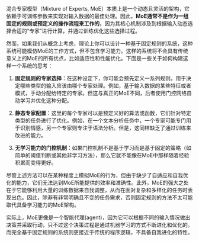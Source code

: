 
混合专家模型（Mixture of Experts, MoE）本质上是一个动态且灵活的架构，它依赖于可训练参数来实现对输入数据的最佳处理。因此，**MoE通常不是作为一组固定的规则或预定义的操作流程来工作的**，因为其核心机制涉及到根据输入动态选择合适的“专家”进行计算，并通过训练优化这些选择过程。

然而，如果我们从概念上考虑，理论上你可以设计一种基于固定规则的系统，这种系统可能模仿MoE的工作方式，但不包含学习能力。这样的系统将不会具有传统意义上的MoE的所有优点，比如适应性和性能优化。下面是一些关于如何构建这样一个系统的思考：

1. **固定规则的专家选择**：在这种设定下，你可能会预先定义一系列规则，用于决定哪些类型的输入应该由哪个专家处理。例如，基于输入数据的某些特征或者模式，手动分配给特定的专家。但这与真正的MoE不同，后者使用门控网络自动学习并优化这种分配。
    
2. **静态专家配置**：这里的每个专家可以是预定义好的算法或函数，它们针对特定类型的任务进行了优化。例如，在一个文本分析任务中，一个专家可能专门用于识别情感，另一个专家则专注于语法分析。但是，这同样缺乏了通过训练来改进的能力。
    
3. **无学习能力的门控机制**：如果门控机制不是基于学习而是基于固定的策略（如简单的阈值判断或其他非学习方法），那么它就不能像在MoE中那样随着经验积累而变得更好。
    

尽管上述方法可以在某种程度上模拟MoE的行为，但由于缺少了自适应和自我优化的能力，它们无法达到MoE所能提供的效率和准确性。此外，MoE的强大之处在于它能够利用大量的训练数据来自我调整，从而在面对复杂和多样化的任务时表现出色。因此，除非有非常明确且不变的任务需求，否则固定规则的方法不太可能取代具备学习能力的MoE架构。

实际上，MoE更像是一个智能代理(agent)，因为它可以根据不同的输入情况做出决策并采取行动，只不过这个决策过程是通过机器学习的方式不断进化和优化的。而完全基于固定规则的系统则更接近于传统的程序逻辑，不具备自我进化的特性。